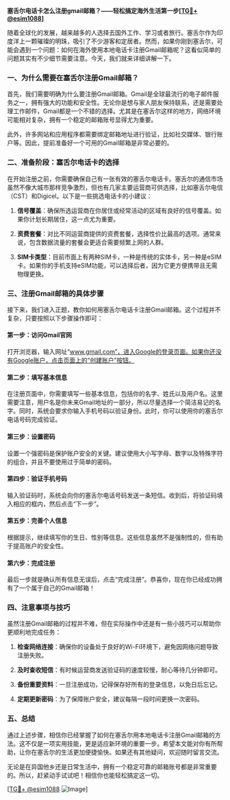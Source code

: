 **塞舌尔电话卡怎么注册gmail邮箱？——轻松搞定海外生活第一步[[TG💪+ @esim1088](https://t.me/s/esim1088)]**

随着全球化的发展，越来越多的人选择去国外工作、学习或者旅行。塞舌尔作为印度洋上一颗璀璨的明珠，吸引了不少游客和定居者。然而，如果你刚到塞舌尔，可能会遇到一个问题：如何在海外使用本地电话卡注册Gmail邮箱呢？这看似简单的问题其实有不少细节需要注意。今天，我们就来详细讲解一下。

### 一、为什么需要在塞舌尔注册Gmail邮箱？

首先，我们需要明确为什么要注册Gmail邮箱。Gmail是全球最流行的电子邮件服务之一，拥有强大的功能和安全性。无论你是想与家人朋友保持联系，还是需要处理工作邮件，Gmail都是一个不错的选择。尤其是在塞舌尔这样的地方，网络环境可能相对复杂，拥有一个稳定的邮箱账号显得尤为重要。

此外，许多网站和应用程序都需要绑定邮箱地址进行验证，比如社交媒体、银行账户等。因此，提前准备好一个可用的Gmail邮箱是非常必要的。

### 二、准备阶段：塞舌尔电话卡的选择

在开始注册之前，你需要确保自己有一张有效的塞舌尔电话卡。塞舌尔的通信市场虽然不像大城市那样竞争激烈，但也有几家主要运营商可供选择，比如塞舌尔电信（CST）和Digicel。以下是一些挑选电话卡的小建议：

1. **信号覆盖**：确保所选运营商在你居住或经常活动的区域有良好的信号覆盖。如果你计划长期居住，这一点尤为重要。
   
2. **资费套餐**：对比不同运营商提供的资费套餐，选择性价比最高的选项。通常来说，包含数据流量的套餐会更适合需要频繁上网的人群。

3. **SIM卡类型**：目前市面上有两种SIM卡，一种是传统的实体卡，另一种是eSIM卡。如果你的手机支持eSIM功能，可以选择后者，因为它更方便携带且无需物理更换。

### 三、注册Gmail邮箱的具体步骤

接下来，我们进入正题，教你如何用塞舌尔电话卡注册Gmail邮箱。这个过程并不复杂，只要按照以下步骤操作即可：

#### 第一步：访问Gmail官网

打开浏览器，输入网址“www.gmail.com”，进入Google的登录页面。如果你还没有Google账户，点击页面上的“创建账户”按钮。

#### 第二步：填写基本信息

在注册页面中，你需要填写一些基本信息，包括你的名字、姓氏以及用户名。这里需要注意，用户名是你未来Gmail地址的一部分，所以尽量选择一个简洁易记的名字。同时，系统会要求你输入手机号码以验证身份。此时，你可以使用你的塞舌尔电话号码完成验证。

#### 第三步：设置密码

设置一个强密码是保护账户安全的关键。建议使用大小写字母、数字以及特殊字符的组合，并且不要使用过于简单的密码。

#### 第四步：验证手机号码

输入验证码时，系统会向你的塞舌尔电话号码发送一条短信。收到后，将验证码填入相应的框内，然后点击“下一步”。

#### 第五步：完善个人信息

根据提示，继续填写你的生日、性别等信息。这些信息虽然不是强制性的，但有助于提高账户的安全性。

#### 第六步：完成注册

最后一步就是确认所有信息无误后，点击“完成注册”。恭喜你，现在你已经成功拥有了一个属于自己的Gmail邮箱！

### 四、注意事项与技巧

虽然注册Gmail邮箱的过程并不难，但在实际操作中还是有一些小技巧可以帮助你更顺利地完成任务：

1. **检查网络连接**：确保你的设备处于良好的Wi-Fi环境下，避免因网络问题导致注册失败。

2. **及时查收短信**：有时候运营商发送验证码的速度较慢，耐心等待几分钟即可。

3. **备份重要资料**：一旦注册成功，记得保存好所有的登录信息，以免日后忘记。

4. **定期更新密码**：为了保障账户安全，建议每隔一段时间更换一次密码。

### 五、总结

通过上述步骤，相信你已经掌握了如何在塞舌尔用本地电话卡注册Gmail邮箱的方法。这不仅是一项实用技能，更是适应新环境的重要一步。希望本文能对你有所帮助，让你在塞舌尔的生活更加便捷愉快。如果还有其他疑问，欢迎随时留言交流。

无论是在异国他乡还是日常生活中，拥有一个稳定可靠的邮箱账号都是非常重要的。所以，赶紧动手试试吧！相信你也能轻松搞定这一切。

[[TG💪+ @esim1088](https://t.me/s/esim1088) ![Image](https://i.postimg.cc/4NQfJmqS/Snipaste-2025-05-13-00-14-12.png)]